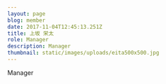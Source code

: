 ```yaml
---
layout: page
blog: member
date: 2017-11-04T12:45:13.251Z
title: 上坂 栄太
role: Manager
description: Manager
thumbnail: static/images/uploads/eita500x500.jpg
---
```

Manager
